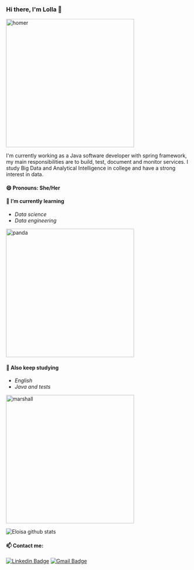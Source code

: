 
### Hi there, I'm Lolla 👋

<img src="https://media2.giphy.com/media/26BGIqWh2R1fi6JDa/giphy.gif" alt="homer" width="350"/>

I'm currently working as a Java software developer with spring framework, my main responsibilities are to build, test, document and monitor services. I study Big Data and Analytical Intelligence in college and have a strong interest in data.

#### 😄 Pronouns: She/Her

#### 🌱 I’m currently learning

- *Data science* 
- *Data engineering*

<img src="https://media1.tenor.com/images/4974dbf9d703a6b362c2eba970ea69d6/tenor.gif?itemid=3471503" alt="panda" width="350">

#### 🌱 Also keep studying

- *English*
- *Java and tests*

<img src="https://media.giphy.com/media/14rI19QbiK3Gxi/giphy.gif" alt="marshall" width="350">

![Eloisa github stats](https://github-readme-stats.vercel.app/api?username=EloisaPaz&show_icons=true&theme=cobalt)

#### 📫 Contact me: 

 [![Linkedin Badge](https://img.shields.io/badge/-LinkedIn-blue?style=flat-square&logo=Linkedin&logoColor=white&link=https://www.linkedin.com/in/eloisa-paz)](https://www.linkedin.com/in/eloisa-paz)
 [![Gmail Badge](https://img.shields.io/badge/-Gmail-c14438?style=flat-square&logo=Gmail&logoColor=white)](mailto:eloisapaz28@gmail.com)
 

<!--
**EloisaPaz/EloisaPaz** is a ✨ _special_ ✨ repository because its `README.md` (this file) appears on your GitHub profile.

Here are some ideas to get you started:

- 🔭 I’m currently working on ...
- 🌱 I’m currently learning ...
- 👯 I’m looking to collaborate on ...
- 🤔 I’m looking for help with ...
- 💬 Ask me about ...
- ⚡ Fun fact: ...
-->
